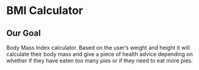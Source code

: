 

#  BMI Calculator

## Our Goal

Body Mass Index calculator. Based on the user’s weight and height it will calculate their body mass and give a piece of health advice depending on whether if they have eaten too many pies or if they need to eat more pies. 

